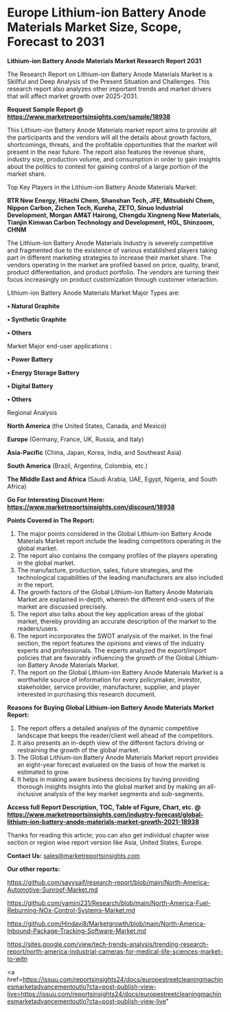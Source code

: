 # Europe Lithium-ion Battery Anode Materials Market Size, Scope, Forecast to 2031

<strong>Lithium-ion Battery Anode Materials Market Research Report 2031</strong>

The Research Report on Lithium-ion Battery Anode Materials Market is a Skillful and Deep Analysis of the Present Situation and Challenges. This research report also analyzes other important trends and market drivers that will affect market growth over 2025-2031.

<strong>Request Sample Report @ <a href=https://www.marketreportsinsights.com/sample/18938>https://www.marketreportsinsights.com/sample/18938</a></strong>

This Lithium-ion Battery Anode Materials market report aims to provide all the participants and the vendors will all the details about growth factors, shortcomings, threats, and the profitable opportunities that the market will present in the near future. The report also features the revenue share, industry size, production volume, and consumption in order to gain insights about the politics to contest for gaining control of a large portion of the market share.

Top Key Players in the Lithium-ion Battery Anode Materials Market:

<strong>BTR New Energy, Hitachi Chem, Shanshan Tech, JFE, Mitsubishi Chem, Nippon Carbon, Zichen Tech, Kureha, ZETO, Sinuo Industrial Development, Morgan AM&T Hairong, Chengdu Xingneng New Materials, Tianjin Kimwan Carbon Technology and Development, HGL, Shinzoom, CHNM</strong>

The Lithium-ion Battery Anode Materials Industry is severely competitive and fragmented due to the existence of various established players taking part in different marketing strategies to increase their market share. The vendors operating in the market are profiled based on price, quality, brand, product differentiation, and product portfolio. The vendors are turning their focus increasingly on product customization through customer interaction.

Lithium-ion Battery Anode Materials Market Major Types are:

<strong>• Natural Graphite

• Synthetic Graphite

• Others</strong>

Market Major end-user applications :

<strong>• Power Battery

• Energy Storage Battery

• Digital Battery

• Others</strong>

Regional Analysis

</u><strong><b>North America</b></strong> (the United States, Canada, and Mexico)

<strong><b>Europe </b></strong>(Germany, France, UK, Russia, and Italy)

<strong><b>Asia-Pacific</b></strong> (China, Japan, Korea, India, and Southeast Asia)

<strong><b>South America</b></strong> (Brazil, Argentina, Colombia, etc.)

<strong><b>The Middle East and Africa</b></strong> (Saudi Arabia, UAE, Egypt, Nigeria, and South Africa)

<strong>Go For Interesting Discount Here: <a href=https://www.marketreportsinsights.com/discount/18938>https://www.marketreportsinsights.com/discount/18938</a></strong>

<strong>Points Covered in The Report:</strong>
<ol>
  <li>The major points considered in the Global Lithium-ion Battery Anode Materials Market report include the leading competitors operating in the global market.</li>
  <li>The report also contains the company profiles of the players operating in the global market.</li>
  <li>The manufacture, production, sales, future strategies, and the technological capabilities of the leading manufacturers are also included in the report.</li>
  <li>The growth factors of the Global Lithium-ion Battery Anode Materials Market are explained in-depth, wherein the different end-users of the market are discussed precisely.</li>
  <li>The report also talks about the key application areas of the global market, thereby providing an accurate description of the market to the readers/users.</li>
  <li>The report incorporates the SWOT analysis of the market. In the final section, the report features the opinions and views of the industry experts and professionals. The experts analyzed the export/import policies that are favorably influencing the growth of the Global Lithium-ion Battery Anode Materials Market.</li>
  <li>The report on the Global Lithium-ion Battery Anode Materials Market is a worthwhile source of information for every policymaker, investor, stakeholder, service provider, manufacturer, supplier, and player interested in purchasing this research document.</li>
</ol>
<strong>Reasons for Buying Global Lithium-ion Battery Anode Materials Market Report:</strong>

<ol>
  <li>The report offers a detailed analysis of the dynamic competitive landscape that keeps the reader/client well ahead of the competitors.</li>
  <li>It also presents an in-depth view of the different factors driving or restraining the growth of the global market.</li>
  <li>The Global Lithium-ion Battery Anode Materials Market report provides an eight-year forecast evaluated on the basis of how the market is estimated to grow.</li>
  <li>It helps in making aware business decisions by having providing thorough insights insights into the global market and by making an all-inclusive analysis of the key market segments and sub-segments.</li>
</ol>
<strong>Access full Report Description, TOC, Table of Figure, Chart, etc. @ <a href=https://www.marketreportsinsights.com/industry-forecast/global-lithium-ion-battery-anode-materials-market-growth-2021-18938>https://www.marketreportsinsights.com/industry-forecast/global-lithium-ion-battery-anode-materials-market-growth-2021-18938</a></strong>


Thanks for reading this article; you can also get individual chapter wise section or region wise report version like Asia, United States, Europe.

<strong>Contact Us:</strong>
sales@marketreportsinsights.com

<strong>Our other reports:</strong>

<a href=https://github.com/sayysaif/research-report/blob/main/North-America-Automotive-Sunroof-Market.md>https://github.com/sayysaif/research-report/blob/main/North-America-Automotive-Sunroof-Market.md</a>

<a href=https://github.com/yamini231/Research/blob/main/North-America-Fuel-Reburning-NOx-Control-Systems-Market.md>https://github.com/yamini231/Research/blob/main/North-America-Fuel-Reburning-NOx-Control-Systems-Market.md</a>

<a href=https://github.com/Hindavi8/Marketgrowth/blob/main/North-America-Inbound-Package-Tracking-Software-Market.md>https://github.com/Hindavi8/Marketgrowth/blob/main/North-America-Inbound-Package-Tracking-Software-Market.md</a>

<a href=https://sites.google.com/view/tech-trends-analysis/trending-research-report/north-america-industrial-cameras-for-medical-life-sciences-market-to-witn>https://sites.google.com/view/tech-trends-analysis/trending-research-report/north-america-industrial-cameras-for-medical-life-sciences-market-to-witn</a>

<a href=https://issuu.com/reportsinsights24/docs/europestreetcleaningmachinesmarketadvancementoutlo?cta=post-publish-view-live>https://issuu.com/reportsinsights24/docs/europestreetcleaningmachinesmarketadvancementoutlo?cta=post-publish-view-live</a>"
